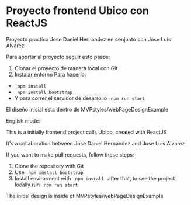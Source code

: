 # Proyecto frontend Ubico con ReactJS

Proyecto practica Jose Daniel Hernandez en conjunto con Jose Luis Alvarez

Para aportar al proyecto seguir esto pasos:

1) Clonar el proyecto de manera local con Git
2) Instalar entorno
Para hacerlo:
- <code> npm install </code>
- <code> npm install bootstrap </code>
- Y para correr el servidor de desarrollo <code> npm run start </code>

El diseño inicial esta dentro de MVPstyles/webPageDesignExample





English mode:

This is a initially frontend project calls Ubico, created with ReactJS

It's a collaboration between Jose Daniel Hernandez and Jose Luis Alvarez

If you want to make pull requests, follow these steps:
1) Clone the repository with Git
2) Use <code> npm install bootstrap </code>
3) Install envirorment with <code> npm install </code> after that, to see the project locally run <code> npm run start </code>

The initial design is inside of MVPstyles/webPageDesignExample

